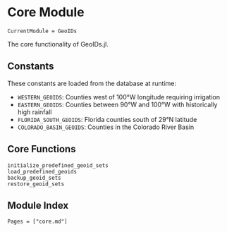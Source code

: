 # Core Module

```@meta
CurrentModule = GeoIDs
```

The core functionality of GeoIDs.jl.

## Constants

These constants are loaded from the database at runtime:

- `WESTERN_GEOIDS`: Counties west of 100°W longitude requiring irrigation
- `EASTERN_GEOIDS`: Counties between 90°W and 100°W with historically high rainfall
- `FLORIDA_SOUTH_GEOIDS`: Florida counties south of 29°N latitude
- `COLORADO_BASIN_GEOIDS`: Counties in the Colorado River Basin

## Core Functions

```@docs
initialize_predefined_geoid_sets
load_predefined_geoids
backup_geoid_sets
restore_geoid_sets
```

## Module Index

```@index
Pages = ["core.md"]
``` 